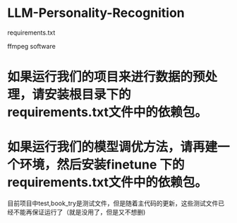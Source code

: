 # LLM-Personality-Recognition

requirements.txt

ffmpeg software

# 如果运行我们的项目来进行数据的预处理，请安装根目录下的requirements.txt文件中的依赖包。
# 如果运行我们的模型调优方法，请再建一个环境，然后安装finetune 下的requirements.txt文件中的依赖包。

目前项目中test,book_try是测试文件，但是随着主代码的更新，这些测试文件已经不能再保证运行了（就是没用了，但是又不想删)